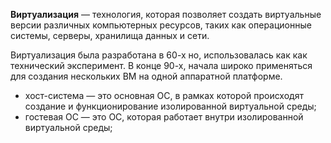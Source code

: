 **Виртуализация** — технология, которая позволяет создать виртуальные версии различных компьютерных ресурсов, таких как операционные системы, серверы, хранилища данных и сети. 

Виртуализация была разработана в 60-х но, использовалась как как технический эксперимент. В конце 90-х, начала широко применяться для создания нескольких ВМ на одной аппаратной платформе.

 - хост-система — это основная ОС, в рамках которой происходят создание и функционирование изолированной виртуальной среды;
 - гостевая ОС — это ОС, которая работает внутри изолированной виртуальной среды;


